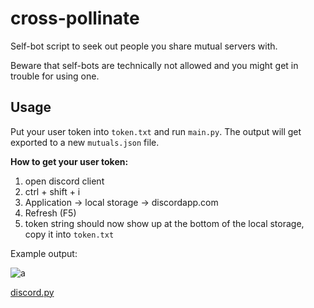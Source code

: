 # cross-pollinate

Self-bot script to seek out people you share mutual servers with.

Beware that self-bots are technically not allowed and you might get in trouble for using one.

## Usage

Put your user token into `token.txt` and run `main.py`. The output will get exported to a new `mutuals.json` file.

**How to get your user token:**

1. open discord client
2. ctrl + shift + i
3. Application -> local storage -> discordapp.com
4. Refresh (F5)
5. token string should now show up at the bottom of the local storage, copy it into `token.txt`

Example output:

![a](https://i.imgur.com/P6WXGxq.png)

[discord.py](https://github.com/Rapptz/discord.py)
